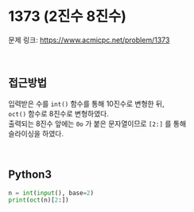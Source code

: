 # 1373 (2진수 8진수)

문제 링크: <https://www.acmicpc.net/problem/1373>

<br>

## 접근방법

입력받은 수를 `int()` 함수를 통해 10진수로 변형한 뒤,  
`oct()` 함수로 8진수로 변형하였다.  
출력되는 8진수 앞에는 `0o` 가 붙은 문자열이므로 `[2:]` 를 통해  
슬라이싱을 하였다.

<br>

## Python3

```python
n = int(input(), base=2)
print(oct(n)[2:])
```
